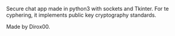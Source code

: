 Secure chat app made in python3 with sockets and Tkinter. For te cyphering, it implements public key cryptography standards.


Made by Dirox00.